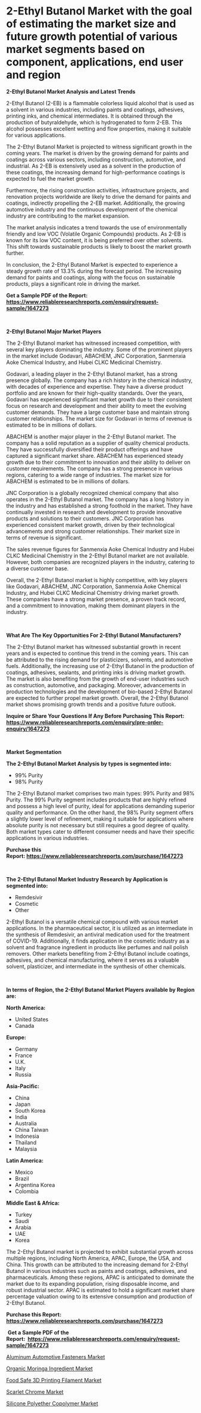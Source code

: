 <p><h1>2-Ethyl Butanol Market with the goal of estimating the market size and future growth potential of various market segments based on component, applications, end user and region</h1></p><p><strong>2-Ethyl Butanol Market Analysis and Latest Trends</strong></p>
<p><p>2-Ethyl Butanol (2-EB) is a flammable colorless liquid alcohol that is used as a solvent in various industries, including paints and coatings, adhesives, printing inks, and chemical intermediates. It is obtained through the production of butyraldehyde, which is hydrogenated to form 2-EB. This alcohol possesses excellent wetting and flow properties, making it suitable for various applications.</p><p>The 2-Ethyl Butanol Market is projected to witness significant growth in the coming years. The market is driven by the growing demand for paints and coatings across various sectors, including construction, automotive, and industrial. As 2-EB is extensively used as a solvent in the production of these coatings, the increasing demand for high-performance coatings is expected to fuel the market growth.</p><p>Furthermore, the rising construction activities, infrastructure projects, and renovation projects worldwide are likely to drive the demand for paints and coatings, indirectly propelling the 2-EB market. Additionally, the growing automotive industry and the continuous development of the chemical industry are contributing to the market expansion.</p><p>The market analysis indicates a trend towards the use of environmentally friendly and low VOC (Volatile Organic Compounds) products. As 2-EB is known for its low VOC content, it is being preferred over other solvents. This shift towards sustainable products is likely to boost the market growth further.</p><p>In conclusion, the 2-Ethyl Butanol Market is expected to experience a steady growth rate of 13.3% during the forecast period. The increasing demand for paints and coatings, along with the focus on sustainable products, plays a significant role in driving the market.</p></p>
<p><strong>Get a Sample PDF of the Report:&nbsp; <a href="https://www.reliableresearchreports.com/enquiry/request-sample/1647273">https://www.reliableresearchreports.com/enquiry/request-sample/1647273</a></strong></p>
<p>&nbsp;</p>
<p><strong>2-Ethyl Butanol Major Market Players</strong></p>
<p><p>The 2-Ethyl Butanol market has witnessed increased competition, with several key players dominating the industry. Some of the prominent players in the market include Godavari, ABACHEM, JNC Corporation, Sanmenxia Aoke Chemical Industry, and Hubei CLKC Medicinal Chemistry.</p><p>Godavari, a leading player in the 2-Ethyl Butanol market, has a strong presence globally. The company has a rich history in the chemical industry, with decades of experience and expertise. They have a diverse product portfolio and are known for their high-quality standards. Over the years, Godavari has experienced significant market growth due to their consistent focus on research and development and their ability to meet the evolving customer demands. They have a large customer base and maintain strong customer relationships. The market size for Godavari in terms of revenue is estimated to be in millions of dollars.</p><p>ABACHEM is another major player in the 2-Ethyl Butanol market. The company has a solid reputation as a supplier of quality chemical products. They have successfully diversified their product offerings and have captured a significant market share. ABACHEM has experienced steady growth due to their commitment to innovation and their ability to deliver on customer requirements. The company has a strong presence in various regions, catering to a wide range of industries. The market size for ABACHEM is estimated to be in millions of dollars.</p><p>JNC Corporation is a globally recognized chemical company that also operates in the 2-Ethyl Butanol market. The company has a long history in the industry and has established a strong foothold in the market. They have continually invested in research and development to provide innovative products and solutions to their customers. JNC Corporation has experienced consistent market growth, driven by their technological advancements and strong customer relationships. Their market size in terms of revenue is significant.</p><p>The sales revenue figures for Sanmenxia Aoke Chemical Industry and Hubei CLKC Medicinal Chemistry in the 2-Ethyl Butanol market are not available. However, both companies are recognized players in the industry, catering to a diverse customer base.</p><p>Overall, the 2-Ethyl Butanol market is highly competitive, with key players like Godavari, ABACHEM, JNC Corporation, Sanmenxia Aoke Chemical Industry, and Hubei CLKC Medicinal Chemistry driving market growth. These companies have a strong market presence, a proven track record, and a commitment to innovation, making them dominant players in the industry.</p></p>
<p>&nbsp;</p>
<p><strong>What Are The Key Opportunities For 2-Ethyl Butanol Manufacturers?</strong></p>
<p><p>The 2-Ethyl Butanol market has witnessed substantial growth in recent years and is expected to continue this trend in the coming years. This can be attributed to the rising demand for plasticizers, solvents, and automotive fuels. Additionally, the increasing use of 2-Ethyl Butanol in the production of coatings, adhesives, sealants, and printing inks is driving market growth. The market is also benefiting from the growth of end-user industries such as construction, automotive, and packaging. Moreover, advancements in production technologies and the development of bio-based 2-Ethyl Butanol are expected to further propel market growth. Overall, the 2-Ethyl Butanol market shows promising growth trends and a positive future outlook.</p></p>
<p><strong>Inquire or Share Your Questions If Any Before Purchasing This Report: <a href="https://www.reliableresearchreports.com/enquiry/pre-order-enquiry/1647273">https://www.reliableresearchreports.com/enquiry/pre-order-enquiry/1647273</a></strong></p>
<p>&nbsp;</p>
<p><strong>Market Segmentation</strong></p>
<p><strong>The 2-Ethyl Butanol Market Analysis by types is segmented into:</strong></p>
<p><ul><li>99% Purity</li><li>98% Purity</li></ul></p>
<p><p>The 2-Ethyl Butanol market comprises two main types: 99% Purity and 98% Purity. The 99% Purity segment includes products that are highly refined and possess a high level of purity, ideal for applications demanding superior quality and performance. On the other hand, the 98% Purity segment offers a slightly lower level of refinement, making it suitable for applications where absolute purity is not necessary but still requires a good degree of quality. Both market types cater to different consumer needs and have their specific applications in various industries.</p></p>
<p><strong>Purchase this Report:&nbsp;<a href="https://www.reliableresearchreports.com/purchase/1647273">https://www.reliableresearchreports.com/purchase/1647273</a></strong></p>
<p>&nbsp;</p>
<p><strong>The 2-Ethyl Butanol Market Industry Research by Application is segmented into:</strong></p>
<p><ul><li>Remdesivir</li><li>Cosmetic</li><li>Other</li></ul></p>
<p><p>2-Ethyl Butanol is a versatile chemical compound with various market applications. In the pharmaceutical sector, it is utilized as an intermediate in the synthesis of Remdesivir, an antiviral medication used for the treatment of COVID-19. Additionally, it finds application in the cosmetic industry as a solvent and fragrance ingredient in products like perfumes and nail polish removers. Other markets benefiting from 2-Ethyl Butanol include coatings, adhesives, and chemical manufacturing, where it serves as a valuable solvent, plasticizer, and intermediate in the synthesis of other chemicals.</p></p>
<p>&nbsp;</p>
<p><strong>In terms of Region, the 2-Ethyl Butanol Market Players available by Region are:</strong></p>
<p>
    <p> <strong> North America: </strong>
        <ul>
            <li>United States</li>
            <li>Canada</li>
        </ul>
        </p> 
    <p> <strong> Europe: </strong>
        <ul>
            <li>Germany</li>
            <li>France</li>
            <li>U.K.</li>
            <li>Italy</li>
            <li>Russia</li>
        </ul>
        </p> 
    <p> <strong> Asia-Pacific: </strong>
        <ul>
            <li>China</li>
            <li>Japan</li>
            <li>South Korea</li>
            <li>India</li>
            <li>Australia</li>
            <li>China Taiwan</li>
            <li>Indonesia</li>
            <li>Thailand</li>
            <li>Malaysia</li>
        </ul>
        </p> 
    <p> <strong> Latin America: </strong>
        <ul>
            <li>Mexico</li>
            <li>Brazil</li>
            <li>Argentina Korea</li>
            <li>Colombia</li>
        </ul>
        </p> 
    <p> <strong> Middle East & Africa: </strong>
        <ul>
            <li>Turkey</li>
            <li>Saudi</li>
            <li>Arabia</li>
            <li>UAE</li>
            <li>Korea</li>
        </ul>
    </p>
    </p>
<p><p>The 2-Ethyl Butanol market is projected to exhibit substantial growth across multiple regions, including North America, APAC, Europe, the USA, and China. This growth can be attributed to the increasing demand for 2-Ethyl Butanol in various industries such as paints and coatings, adhesives, and pharmaceuticals. Among these regions, APAC is anticipated to dominate the market due to its expanding population, rising disposable income, and robust industrial sector. APAC is estimated to hold a significant market share percentage valuation owing to its extensive consumption and production of 2-Ethyl Butanol.</p></p>
<p><strong>Purchase this Report: <a href="https://www.reliableresearchreports.com/purchase/1647273">https://www.reliableresearchreports.com/purchase/1647273</a></strong></p>
<p>&nbsp;<strong>Get a Sample PDF of the Report:&nbsp;&nbsp;<a href="https://www.reliableresearchreports.com/enquiry/request-sample/1647273">https://www.reliableresearchreports.com/enquiry/request-sample/1647273</a></strong></p>
<p><strong></strong></p>
<p><p><a href="https://github.com/marloy8/Market-Research-Report-List-1/blob/main/aluminum-automotive-fasteners-market.md">Aluminum Automotive Fasteners Market</a></p><p><a href="https://github.com/mahnoor2003/Market-Research-Report-List-1/blob/main/organic-moringa-ingredient-market.md">Organic Moringa Ingredient Market</a></p><p><a href="https://medium.com/@orinsmitham1985/food-safe-3d-printing-filament-market-comprehensive-assessment-by-type-application-and-geography-82a7c88612f2">Food Safe 3D Printing Filament Market</a></p><p><a href="https://medium.com/@grayceyundt1913/scarlet-chrome-market-insights-into-market-cagr-market-trends-and-growth-strategies-876d5774c4ce">Scarlet Chrome Market</a></p><p><a href="https://medium.com/@jalenmurphy48/analyzing-silicone-polyether-copolymer-market-global-industry-perspective-and-forecast-2023-to-44463ae10579">Silicone Polyether Copolymer Market</a></p></p>